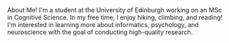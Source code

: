 About Me!
I'm a student at the University of Edinburgh working on an MSc in Cognitive Science.
In my free time, I enjoy hiking, climbing, and reading!
I'm interested in learning more about informatics, psychology, and neuroscience with the goal of conducting high-quality research.
